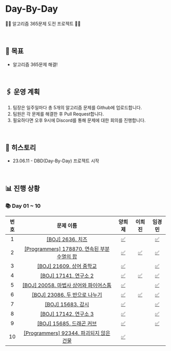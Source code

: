 # Day-By-Day

🏃‍♂️ 알고리즘 365문제 도전 프로젝트 🏃‍♀️

<br>

## **🥅 목표**

- 알고리즘 365문제 해결!

<br>

## **🖇️ 운영 계획**

1. 팀장은 일주일마다 총 5개의 알고리즘 문제를 Github에 업로드합니다.
2. 팀원은 각 문제를 해결한 후 Pull Request합니다.
3. 필요하다면 오후 9시에 Discord를 통해 문제에 대한 회의를 진행합니다.

<br>

## **📝 히스토리**

- 23.06.11 - DBD(Day-By-Day) 프로젝트 시작

<br>

## **📊 진행 상황**

### **📚 Day 01 ~ 10**

| 번호 |    문제 이름    | 양희제 | 이희진 | 임경민 |
| :-------: | :-------: | :-------: | :-------: | :-------: |
| 1 | [[BOJ] 2636. 치즈](https://www.acmicpc.net/problem/2636) | [✅](https://github.com/S8-StudyGroup/Day-By-Day/blob/main/DBD_heeje/2023_06/Day_01/2636.py) |  | [✅](https://github.com/S8-StudyGroup/Day-By-Day/blob/main/DBD_kyungmin/2023_06/Day_01/2636.py) |
| 2 | [[Programmers] 178870. 연속된 부분 수열의 합](https://school.programmers.co.kr/learn/courses/30/lessons/178870) | [✅](https://github.com/S8-StudyGroup/Day-By-Day/blob/main/DBD_heeje/2023_06/Day_02/178870.py) | [✅](https://github.com/S8-StudyGroup/Day-By-Day/blob/main/DBD_heejin/2023_06/Day_02/178870.py) | [✅](https://github.com/S8-StudyGroup/Day-By-Day/blob/main/DBD_kyungmin/2023_06/Day_02/178870.py) |
| 3 | [[BOJ] 21609. 상어 중학교](https://www.acmicpc.net/problem/21609) | [✅](https://github.com/S8-StudyGroup/Day-By-Day/blob/main/DBD_heeje/2023_06/Day_03/21609.py) | [ ](https://github.com/S8-StudyGroup/Day-By-Day/blob/main/DBD_heejin/2023_06/Day_03/21609.py) | [✅](https://github.com/S8-StudyGroup/Day-By-Day/blob/main/DBD_kyungmin/2023_06/Day_03/21609.py) |
| 4 | [[BOJ] 17141. 연구소 2](https://www.acmicpc.net/problem/17141) | [✅](https://github.com/S8-StudyGroup/Day-By-Day/blob/main/DBD_heeje/2023_06/Day_04/17141.py) | [✅](https://github.com/S8-StudyGroup/Day-By-Day/blob/main/DBD_heejin/2023_06/Day_04/17141.py) | [✅](https://github.com/S8-StudyGroup/Day-By-Day/blob/main/DBD_kyungmin/2023_06/Day_04/17141.py) |
| 5 | [[BOJ] 20058. 마법사 상어와 파이어스톰](https://www.acmicpc.net/problem/20058) | [✅](https://github.com/S8-StudyGroup/Day-By-Day/blob/main/DBD_heeje/2023_06/Day_05/20058.py) |  | [✅](https://github.com/S8-StudyGroup/Day-By-Day/blob/main/DBD_kyungmin/2023_06/Day_05/20058.py) |
| 6 | [[BOJ] 23086. 두 반으로 나누기](https://www.acmicpc.net/problem/23086) | [✅](https://github.com/S8-StudyGroup/Day-By-Day/blob/main/DBD_heeje/2023_06/Day_06/23086.py) | [✅](https://github.com/S8-StudyGroup/Day-By-Day/blob/main/DBD_heeje/2023_06/Day_06/23086.py) | [✅](https://github.com/S8-StudyGroup/Day-By-Day/blob/main/DBD_heeje/2023_06/Day_06/23086.py) |
| 7 | [[BOJ] 15683. 감시](https://www.acmicpc.net/problem/15683) | [✅](https://github.com/S8-StudyGroup/Day-By-Day/blob/main/DBD_heeje/2023_06/Day_07/15683.py) |  | [✅](https://github.com/S8-StudyGroup/Day-By-Day/blob/main/DBD_kyungmin/2023_06/Day_07/15683.py) |
| 8 | [[BOJ] 17142. 연구소 3](https://www.acmicpc.net/problem/17142) | [✅](https://github.com/S8-StudyGroup/Day-By-Day/blob/main/DBD_heeje/2023_06/Day_08/17142.py) |  | [✅](https://github.com/S8-StudyGroup/Day-By-Day/blob/main/DBD_kyungmin/2023_06/Day_08/17142.py) |
| 9 | [[BOJ] 15685. 드래곤 커브](https://www.acmicpc.net/problem/15685) | [✅](https://github.com/S8-StudyGroup/Day-By-Day/blob/main/DBD_heeje/2023_06/Day_09/15685.py) |  | [✅](https://github.com/S8-StudyGroup/Day-By-Day/blob/main/DBD_kyungmin/2023_06/Day_09/15685.py) |
| 10 | [[Programmers] 92344. 파괴되지 않은 건물](https://school.programmers.co.kr/learn/courses/30/lessons/92344) | [✅](https://github.com/S8-StudyGroup/Day-By-Day/blob/main/DBD_heeje/2023_10/Day_01/92344.py) |  |  |
